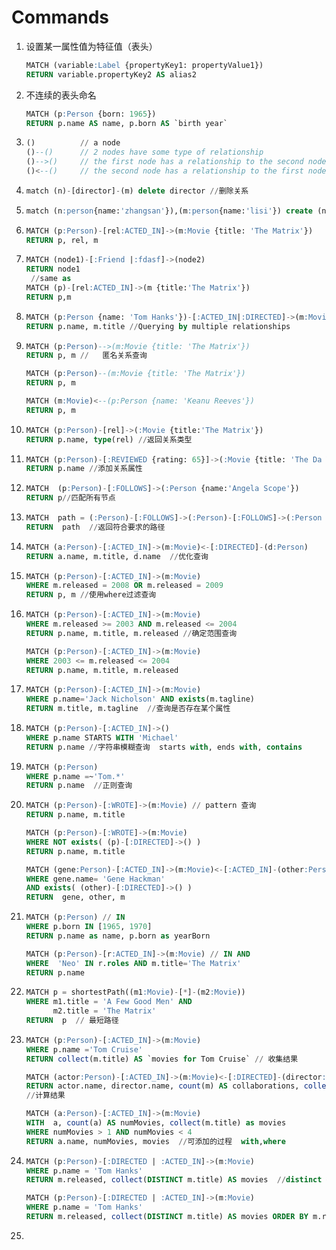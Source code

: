 # Commands

1. 设置某一属性值为特征值（表头）
   ```sql
   MATCH (variable:Label {propertyKey1: propertyValue1})
   RETURN variable.propertyKey2 AS alias2
   ```

2. 不连续的表头命名

   ```sql
   MATCH (p:Person {born: 1965})
   RETURN p.name AS name, p.born AS `birth year`
   ```

3. ```sql
   ()          // a node
   ()--()      // 2 nodes have some type of relationship
   ()-->()     // the first node has a relationship to the second node
   ()<--()     // the second node has a relationship to the first node
   ```

4. ```sql
   match (n)-[director]-(m) delete director //删除关系
   ```

5. ```sql
   match (n:person{name:'zhangsan'}),(m:person{name:'lisi'}) create (n)-[r:Friend]->(m) return n,m,r;  //创建关系
   ```

6. ```sql
   MATCH (p:Person)-[rel:ACTED_IN]->(m:Movie {title: 'The Matrix'})
   RETURN p, rel, m
   ```

7. ```sql
   MATCH (node1)-[:Friend |:fdasf]->(node2)
   RETURN node1
    //same as
   MATCH (p)-[rel:ACTED_IN]->(m {title:'The Matrix'})
   RETURN p,m
   ```

8. ```sql
   MATCH (p:Person {name: 'Tom Hanks'})-[:ACTED_IN|:DIRECTED]->(m:Movie)
   RETURN p.name, m.title //Querying by multiple relationships
   ```

9. ```sql
   MATCH (p:Person)-->(m:Movie {title: 'The Matrix'})
   RETURN p, m // 	匿名关系查询
   
   MATCH (p:Person)--(m:Movie {title: 'The Matrix'})
   RETURN p, m
   
   MATCH (m:Movie)<--(p:Person {name: 'Keanu Reeves'})
   RETURN p, m
   ```

10. ```sql
    MATCH (p:Person)-[rel]->(:Movie {title:'The Matrix'})
    RETURN p.name, type(rel) //返回关系类型
    ```

11. ```sql
    MATCH (p:Person)-[:REVIEWED {rating: 65}]->(:Movie {title: 'The Da Vinci Code'})
    RETURN p.name //添加关系属性
    ```

12. ```sql
    MATCH  (p:Person)-[:FOLLOWS]->(:Person {name:'Angela Scope'})
    RETURN p//匹配所有节点
    ```

13. ```sql
    MATCH  path = (:Person)-[:FOLLOWS]->(:Person)-[:FOLLOWS]->(:Person {name:'Jessica Thompson'})
    RETURN  path  //返回符合要求的路径
    ```

14. ```sql
    MATCH (a:Person)-[:ACTED_IN]->(m:Movie)<-[:DIRECTED]-(d:Person)
    RETURN a.name, m.title, d.name  //优化查询
    ```

15. ```sql
    MATCH (p:Person)-[:ACTED_IN]->(m:Movie)
    WHERE m.released = 2008 OR m.released = 2009
    RETURN p, m //使用where过滤查询
    ```

16. ```sql
    MATCH (p:Person)-[:ACTED_IN]->(m:Movie)
    WHERE m.released >= 2003 AND m.released <= 2004
    RETURN p.name, m.title, m.released //确定范围查询
    
    MATCH (p:Person)-[:ACTED_IN]->(m:Movie)
    WHERE 2003 <= m.released <= 2004
    RETURN p.name, m.title, m.released
    ```

17. ```sql
    MATCH (p:Person)-[:ACTED_IN]->(m:Movie)
    WHERE p.name='Jack Nicholson' AND exists(m.tagline)
    RETURN m.title, m.tagline  //查询是否存在某个属性
    ```

18. ```sql
    MATCH (p:Person)-[:ACTED_IN]->()
    WHERE p.name STARTS WITH 'Michael'
    RETURN p.name //字符串模糊查询  starts with, ends with, contains
    ```

19. ```sql
    MATCH (p:Person)
    WHERE p.name =~'Tom.*'
    RETURN p.name  //正则查询
    ```

20. ```sql
    MATCH (p:Person)-[:WROTE]->(m:Movie) // pattern 查询
    RETURN p.name, m.title
    
    MATCH (p:Person)-[:WROTE]->(m:Movie)
    WHERE NOT exists( (p)-[:DIRECTED]->() )
    RETURN p.name, m.title
    
    MATCH (gene:Person)-[:ACTED_IN]->(m:Movie)<-[:ACTED_IN]-(other:Person)
    WHERE gene.name= 'Gene Hackman'
    AND exists( (other)-[:DIRECTED]->() )
    RETURN  gene, other, m
    ```

21. ```sql
    MATCH (p:Person) // IN
    WHERE p.born IN [1965, 1970]
    RETURN p.name as name, p.born as yearBorn
    
    MATCH (p:Person)-[r:ACTED_IN]->(m:Movie) // IN AND
    WHERE  'Neo' IN r.roles AND m.title='The Matrix'
    RETURN p.name
    ```

22. ```sql
    MATCH p = shortestPath((m1:Movie)-[*]-(m2:Movie))
    WHERE m1.title = 'A Few Good Men' AND
          m2.title = 'The Matrix'
    RETURN  p  // 最短路径
    ```

23. ```sql
    MATCH (p:Person)-[:ACTED_IN]->(m:Movie)
    WHERE p.name ='Tom Cruise'
    RETURN collect(m.title) AS `movies for Tom Cruise` // 收集结果
    
    MATCH (actor:Person)-[:ACTED_IN]->(m:Movie)<-[:DIRECTED]-(director:Person)
    RETURN actor.name, director.name, count(m) AS collaborations, collect(m.title) AS movies  
    //计算结果
    
    MATCH (a:Person)-[:ACTED_IN]->(m:Movie)
    WITH  a, count(a) AS numMovies, collect(m.title) as movies
    WHERE numMovies > 1 AND numMovies < 4
    RETURN a.name, numMovies, movies  //可添加的过程  with,where
    ```

24. ```sql
    MATCH (p:Person)-[:DIRECTED | :ACTED_IN]->(m:Movie)
    WHERE p.name = 'Tom Hanks'
    RETURN m.released, collect(DISTINCT m.title) AS movies  //distinct 控制返回值
    
    MATCH (p:Person)-[:DIRECTED | :ACTED_IN]->(m:Movie)
    WHERE p.name = 'Tom Hanks'
    RETURN m.released, collect(DISTINCT m.title) AS movies ORDER BY m.released DESC // 排序
    ```

25. 
